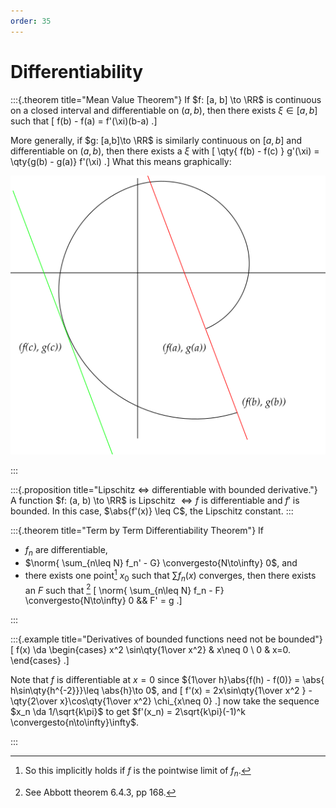 ```yaml
---
order: 35
---
```


# Differentiability

:::{.theorem title="Mean Value Theorem"}
If $f: [a, b] \to \RR$ is continuous on a closed interval and differentiable on $(a, b)$, then there exists $\xi \in [a, b]$ such that 
\[
f(b) - f(a) = f'(\xi)(b-a)
.\]

More generally, if $g: [a,b]\to \RR$ is similarly continuous on $[a, b]$ and differentiable on $(a, b)$, then there exists a $\xi$ with
\[
\qty{ f(b) - f(c) } g'(\xi) = \qty{g(b) - g(a)} f'(\xi)
.\]
What this means graphically:


![](figures/2021-11-09_22-20-24.png)

:::

:::{.proposition title="Lipschitz $\iff$ differentiable with bounded derivative."}
A function $f: (a, b) \to \RR$ is Lipschitz $\iff f$ is differentiable and $f'$ is bounded.
In this case, $\abs{f'(x)} \leq C$, the Lipschitz constant.
:::

:::{.theorem title="Term by Term Differentiability Theorem"}
If 

- $f_n$ are differentiable, 
- $\norm{ \sum_{n\leq N} f_n' - G} \convergesto{N\to\infty} 0$, and 
- there exists one point[^pointwise_works_too] $x_0$ such that $\sum f_n(x)$ converges, then there exists an $F$ such that 
[^theorem_referfence_6.4.3_Abbott]
\[
\norm{ \sum_{n\leq N} f_n - F} \convergesto{N\to\infty} 0 && F' = g
.\]

[^theorem_referfence_6.4.3_Abbott]: See Abbott theorem 6.4.3, pp 168.

[^pointwise_works_too]: So this implicitly holds if $f$ is the pointwise limit of $f_n$.

:::


:::{.example title="Derivatives of bounded functions need not be bounded"}
\[
f(x) \da 
\begin{cases}
x^2 \sin\qty{1\over x^2} &  x\neq 0
\\
0 & x=0.
\end{cases}
.\]

Note that $f$ is differentiable at $x=0$ since ${1\over h}\abs{f(h) - f(0)} = \abs{ h\sin\qty{h^{-2}}}\leq \abs{h}\to 0$, and
\[
f'(x) = 2x\sin\qty{1\over x^2 } - \qty{2\over x}\cos\qty{1\over x^2} \chi_{x\neq 0}
.\]
now take the sequence $x_n \da 1/\sqrt{k\pi}$ to get $f'(x_n) = 2\sqrt{k\pi}(-1)^k \convergesto{n\to\infty}\infty$.


:::

